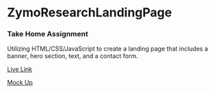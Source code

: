 # ZymoResearchLandingPage

<h3>
Take Home Assignment
</h3>
<p>
Utilizing HTML/CSS/JavaScript to create a landing page that includes a banner, hero section, text, and a contact form.
</p>

<a href="https://eugenepark215.github.io/ZymoResearchLandingPage/">Live Link</a>

<a href="https://drive.google.com/file/d/1arL44ykP6PpyITFWM_xtZKwCSj_VYXW8/view?usp=drive_link">Mock Up</a>
